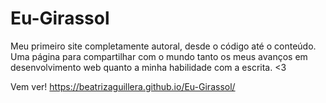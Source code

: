 # Eu-Girassol
Meu primeiro site completamente autoral, desde o código até o conteúdo. Uma página para compartilhar com o mundo tanto os meus avanços em desenvolvimento web quanto a minha habilidade com a escrita. &lt;3

Vem ver! https://beatrizaguillera.github.io/Eu-Girassol/
